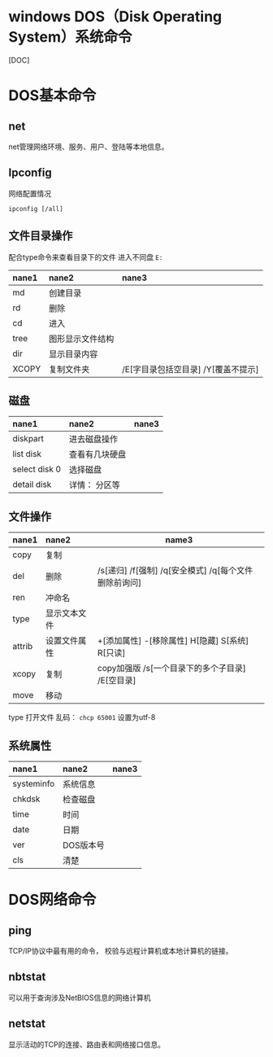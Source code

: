 # windows DOS（Disk Operating System）系统命令
[DOC]

# DOS基本命令

## net
net管理网络环境、服务、用户、登陆等本地信息。

## Ipconfig
网络配置情况
    
    ipconfig [/all]

## 文件目录操作
配合type命令来查看目录下的文件
进入不同盘 `E:`

| nane1 |      nane2       | nane3 |
| :---- | :--------------- | :---- |
| md    | 创建目录         |       |
| rd    | 删除             |       |
| cd    | 进入             |       |
| tree  | 图形显示文件结构 |       |
| dir   | 显示目录内容     |       |
| XCOPY |  复制文件夹   |  /E[字目录包括空目录] /Y[覆盖不提示]     |

## 磁盘

|     nane1     |     nane2      | nane3 |
| :------------ | :------------- | :---- |
| diskpart      | 进去磁盘操作   |       |
| list disk     | 查看有几块硬盘 |       |
| select disk 0 | 选择磁盘       |       |
| detail disk   | 详情： 分区等  |       |

## 文件操作

| nane1  |    nane2     |                         name3                         |
| :----- | :----------- | ----------------------------------------------------- |
| copy   | 复制         |                                                       |
| del    | 删除         | /s[递归] /f[强制] /q[安全模式] /q[每个文件删除前询问] |
| ren    | 冲命名       |                                                       |
| type   | 显示文本文件 |                                                       |
| attrib | 设置文件属性 | +[添加属性] -[移除属性] H[隐藏] S[系统] R[只读]       |
| xcopy  | 复制         | copy加强版 /s[一个目录下的多个子目录] /E[空目录]      |
| move   | 移动         |                                                       |

type 打开文件 乱码： `chcp 65001` 设置为utf-8

## 系统属性

|   nane1    |   nane2   | nane3 |
| :--------- | :-------- | :---- |
| systeminfo | 系统信息  |       |
| chkdsk     | 检查磁盘  |       |
| time       | 时间      |       |
| date       | 日期      |       |
| ver        | DOS版本号 |       |
| cls        | 清楚      |       |


# DOS网络命令

## ping
TCP/IP协议中最有用的命令， 校验与远程计算机或本地计算机的链接。

## nbtstat
可以用于查询涉及NetBIOS信息的网络计算机

## netstat 
显示活动的TCP的连接、路由表和网络接口信息。


